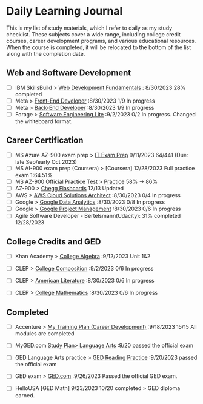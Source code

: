 # Daily Learning Journal
This is my list of study materials, which I refer to daily as my study checklist. These subjects cover a wide range, including college credit courses, career development programs, and various educational resources. When the course is completed, it will be relocated to the bottom of the list along with the completion date.

## Web and Software Development
- [ ] IBM SkillsBuild >  [Web Development Fundamentals](https://skills.yourlearning.ibm.com/activity/PLAN-8749C02A78EC?channelId=CNL_LCB_1616447372894)  : 8/30/2023 28% completed
- [ ] Meta >  [Front-End Developer](https://www.coursera.org/in-progress) :8/30/2023 1/9 In progress
- [ ] Meta >  [Back-End Developer](https://www.coursera.org/in-progress)  :8/30/2023 1/9 In progress
- [ ] Forage > [Software Engineering Lite](https://www.theforage.com/dashboard)   :9/2/2023 0/2 In progress. Changed the whiteboard format.
      
## Career Certification
- [ ] MS Azure AZ-900 exam prep >  [IT Exam Prep](https://www.itexams.com/exam/AZ-900) 9/11/2023 64/441 (Due: late Sep/early Oct 2023)
- [ ] MS AI-900 exam prep (Coursera) > [Coursera] 12/28/2023 Full practice exam 1:64.51%
- [ ] MS AZ-900 Official Practice Test > [Practice](https://learn.microsoft.com/en-us/credentials/certifications/exams/az-900/practice/results?assessmentId=23&snapshotId=21bd8b0b-071e-42f8-bc79-d7c909b7f9dd) 58% -> 86%
- [ ] AZ-900 > [Chegg Flashcards](https://www.chegg.com/flashcards/practice-assessment-for-exam-az-900-microsoft-azu-b98c48d8-0757-4658-b0b3-8a3987ff7f7c/deck) 12/13 Updated
- [ ] AWS >   [AWS Cloud Solutions Architect](https://www.coursera.org/in-progress)  :8/30/2023 0/4 In progress
- [ ] Google >  [Google Data Analytics](https://www.coursera.org/in-progress)  :8/30/2023 0/8 In progress
- [ ] Google >  [Google Project Management](https://www.coursera.org/in-progress)  :8/30/2023 0/6 In progress
- [ ] Agile Software Developer - Bertelsmann(Udacity): 31% completed 12/28/2023
      
## College Credits and GED

- [ ] Khan Academy > [College Algebra](https://www.khanacademy.org/math/college-algebra/xa5dd2923c88e7aa8:linear-equations-and-inequalities/xa5dd2923c88e7aa8:solving-equations-with-one-unknown/e/multistep_equations_with_distribution) :9/12/2023 Unit 1&2
- [ ] CLEP >   [College Composition](https://courses.modernstates.org/dashboard)   :9/2/2023 0/6 In progress
- [ ] CLEP >   [American Literature](https://courses.modernstates.org/dashboard)   :8/30/2023 0/6 In progress
- [ ] CLEP >   [College Mathematics](https://courses.modernstates.org/dashboard)   :8/30/2023 0/6 In progress

     
## Completed
- [ ] Accenture >  [My Training Plan (Career Development)](https://cas.cclearning.accenture.com/cas/login?service=https%3A%2F%2Fccusa-lms.cclearning.accenture.com%2Flogin%2Findex.php)  :9/18/2023 15/15 All modules are completed
- [ ] MyGED.com [Study Plan> Language Arts](https://plus.aztecsoftware.com/) :9/20 passed the official exam
- [ ] GED Language Arts practice > [GED Reading Practice](https://www.gedpracticequestions.com/ged-reading-practice-test/)  :9/20/2023 passed the official exam
- [ ] GED exam >  [GED.com](https://app.ged.com/login?language=ENU&locale=USA)   :9/26/2023 Passed the official GED exam.
- [ ] HelloUSA [GED Math] 9/23/2023 10/20 completed > GED diploma earned.

